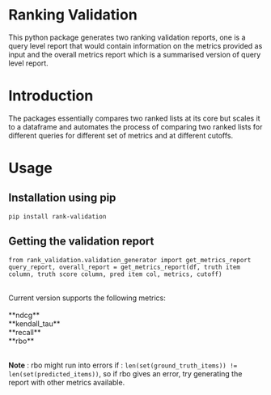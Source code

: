 # Ranking Validation
This python package generates two ranking validation reports, one is a query level report that would contain information
on the metrics provided as input and the overall metrics report which is a summarised version of query level report. 


# Introduction
The packages essentially compares two ranked lists at its core but scales it to a dataframe and automates the process of 
comparing two ranked lists for different queries for different set of metrics and at different cutoffs.

# Usage

## Installation using pip

`pip install rank-validation`

## Getting the validation report
```
from rank_validation.validation_generator import get_metrics_report
query_report, overall_report = get_metrics_report(df, truth item column, truth score column, pred item col, metrics, cutoff)
```
<br>
Current version supports the following metrics: <br>
<br>
**ndcg** <br>
**kendall_tau** <br>
**recall** <br>
**rbo** <br>
<br >

**Note** : rbo might run into errors if : `len(set(ground_truth_items)) != len(set(predicted_items))`, so if rbo gives an
error, try generating the report with other metrics available.







